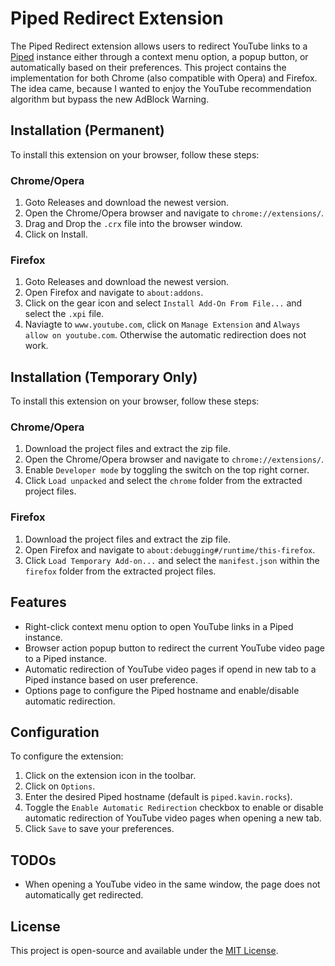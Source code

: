 # Piped Redirect Extension

The Piped Redirect extension allows users to redirect YouTube links to a [Piped](https://github.com/TeamPiped/Piped) instance either through a context menu option, a popup button, or automatically based on their preferences. This project contains the implementation for both Chrome (also compatible with Opera) and Firefox.
The idea came, because I wanted to enjoy the YouTube recommendation algorithm but bypass the new AdBlock Warning.

## Installation (Permanent)

To install this extension on your browser, follow these steps:

### Chrome/Opera

1. Goto Releases and download the newest version.
2. Open the Chrome/Opera browser and navigate to `chrome://extensions/`.
3. Drag and Drop the `.crx` file into the browser window.
4. Click on Install.


### Firefox

1. Goto Releases and download the newest version.
2. Open Firefox and navigate to `about:addons`.
3. Click on the gear icon and select `Install Add-On From File...` and select the `.xpi` file.
4. Naviagte to `www.youtube.com`, click on `Manage Extension` and `Always allow on youtube.com`. Otherwise the automatic redirection does not work.

## Installation (Temporary Only)

To install this extension on your browser, follow these steps:

### Chrome/Opera

1. Download the project files and extract the zip file.
2. Open the Chrome/Opera browser and navigate to `chrome://extensions/`.
3. Enable `Developer mode` by toggling the switch on the top right corner.
4. Click `Load unpacked` and select the `chrome` folder from the extracted project files.

### Firefox

1. Download the project files and extract the zip file.
2. Open Firefox and navigate to `about:debugging#/runtime/this-firefox`.
3. Click `Load Temporary Add-on...` and select the `manifest.json` within the `firefox` folder from the extracted project files.

## Features

- Right-click context menu option to open YouTube links in a Piped instance.
- Browser action popup button to redirect the current YouTube video page to a Piped instance.
- Automatic redirection of YouTube video pages if opend in new tab to a Piped instance based on user preference.
- Options page to configure the Piped hostname and enable/disable automatic redirection.

## Configuration

To configure the extension:

1. Click on the extension icon in the toolbar.
2. Click on `Options`.
3. Enter the desired Piped hostname (default is `piped.kavin.rocks`).
4. Toggle the `Enable Automatic Redirection` checkbox to enable or disable automatic redirection of YouTube video pages when opening a new tab.
5. Click `Save` to save your preferences.

## TODOs

- When opening a YouTube video in the same window, the page does not automatically get redirected.

## License

This project is open-source and available under the [MIT License](LICENSE).
